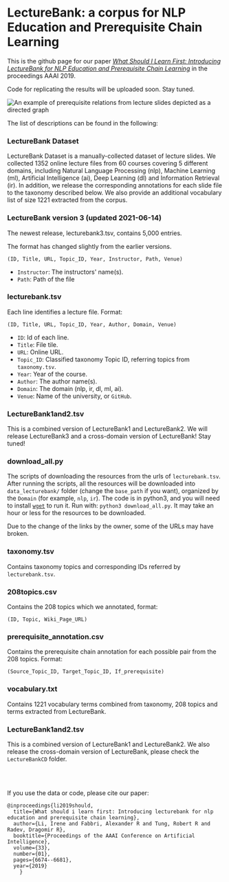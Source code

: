 
# LectureBank: a corpus for NLP Education and Prerequisite Chain Learning

This is the github page for our paper [*What Should I Learn First: Introducing LectureBank for NLP Education and Prerequisite Chain Learning*](https://arxiv.org/abs/1811.12181) in the proceedings AAAI 2019. 

Code for replicating the results will be uploaded soon. Stay tuned.


![An example of prerequisite relations from lecture slides depicted as a directed graph](https://github.com/Yale-LILY/LectureBank/blob/master/imgs/slide_diagram_final.png)

The list of descriptions can be found in the following:

### LectureBank Dataset
LectureBank Dataset is a manually-collected dataset of lecture slides. We collected 1352 online lecture files from 60 courses covering 5 different domains,  including Natural Language Processing (nlp), Machine Learning (ml), Artificial Intelligence (ai), Deep Learning (dl) and Information Retrieval (ir).  In addition, we release the corresponding annotations for each slide file to the taxonomy described below.  We also provide an additional vocabulary list of size 1221 extracted from the corpus. 

### LectureBank version 3 (updated 2021-06-14)

The newest release, lecturebank3.tsv, contains 5,000 entries. 

The format has changed slightly from the earlier versions.

`(ID, Title, URL, Topic_ID, Year, Instructor, Path, Venue)`

- `Instructor`: The instructors' name(s).
- `Path`: Path of the file

### lecturebank.tsv
Each line identifies a lecture file. Format:

`(ID, Title, URL, Topic_ID, Year, Author, Domain, Venue)`


- `ID`: Id of each line.
- `Title`: File tile.
- `URL`: Online URL.
- `Topic_ID`: Classified taxonomy Topic ID, referring topics from `taxonomy.tsv`.
- `Year`: Year of the course.
- `Author`: The author name(s).
- `Domain`: The domain (nlp, ir, dl, ml, ai).
- `Venue`: Name of the university, or `GitHub`.

### LectureBank1and2.tsv

This is a combined version of LectureBank1 and LectureBank2. We will release LectureBank3 and a cross-domain version of LectureBank! Stay tuned!

### download_all.py
The scripts of downloading the resources from the urls of `lecturebank.tsv`. After running the scripts, all the resources will be downloaded into `data_lecturebank/` folder (change the `base_path` if you want), organized by the `Domain` (for example, `nlp`, `ir`). 
The code is in python3, and you will need to install [`wget`](https://pypi.org/project/wget/) to run it.
Run with:
`python3 download_all.py`. It may take an hour or less for the resources to be downloaded.

Due to the change of the links by the owner, some of the URLs may have broken.

### taxonomy.tsv
Contains taxonomy topics and corresponding IDs referred by `lecturebank.tsv`.


### 208topics.csv
Contains the 208 topics which we annotated, format:

`(ID, Topic, Wiki_Page_URL)`

### prerequisite_annotation.csv
Contains the prerequisite chain annotation for each possible pair from the 208 topics. Format:

`(Source_Topic_ID, Target_Topic_ID, If_prerequisite)`


### vocabulary.txt
Contains 1221 vocabulary terms combined from taxonomy, 208 topics and terms extracted from LectureBank.


### LectureBank1and2.tsv
This is a combined version of LectureBank1 and LectureBank2. We also release the cross-domain version of LectureBank, please check the `LectureBankCD` folder.

<br>
<br>

If you use the data or code, please cite our paper:

    @inproceedings{li2019should,
      title={What should i learn first: Introducing lecturebank for nlp education and prerequisite chain learning},
      author={Li, Irene and Fabbri, Alexander R and Tung, Robert R and Radev, Dragomir R},
      booktitle={Proceedings of the AAAI Conference on Artificial Intelligence},
      volume={33},
      number={01},
      pages={6674--6681},
      year={2019}
        }

    
    





